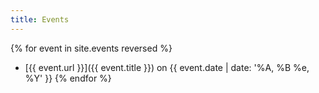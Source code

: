 ```yaml
---
title: Events
---
```


{% for event in site.events reversed %}
* [{{ event.url }}]({{ event.title }}) on {{ event.date | date: '%A, %B %e, %Y' }}
{% endfor %}
